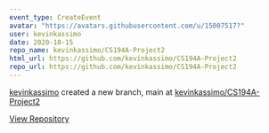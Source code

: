 ```yaml
---
event_type: CreateEvent
avatar: "https://avatars.githubusercontent.com/u/15007517?"
user: kevinkassimo
date: 2020-10-15
repo_name: kevinkassimo/CS194A-Project2
html_url: https://github.com/kevinkassimo/CS194A-Project2
repo_url: https://github.com/kevinkassimo/CS194A-Project2
---
```


<a href='https://github.com/kevinkassimo' target='_blank'>kevinkassimo</a> created a new branch, main at <a href='https://github.com/kevinkassimo/CS194A-Project2' target='_blank'>kevinkassimo/CS194A-Project2</a>

<a href='https://github.com/kevinkassimo/CS194A-Project2' target='_blank'>View Repository</a>